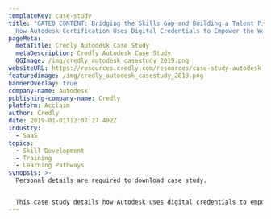 ```yaml
---
templateKey: case-study
title: "GATED CONTENT: Bridging the Skills Gap and Building a Talent Pipeline.
  How Autodesk Certification Uses Digital Credentials to Empower the Workforce"
pageMeta:
  metaTitle: Credly Autodesk Case Study
  metaDescription: Credly Autodesk Case Study
  OGImage: /img/credly_autodesk_casestudy_2019.png
websiteURL: https://resources.credly.com/resources/case-study-autodesk
featuredimage: /img/credly_autodesk_casestudy_2019.png
bannerOverlay: true
company-name: Autodesk
publishing-company-name: Credly
platform: Acclaim
author: Credly
date: 2019-01-01T12:07:27.492Z
industry:
  - SaaS
topics:
  - Skill Development
  - Training
  - Learning Pathways
synopsis: >-
  Personal details are required to download case study. 


  This case study details how Autodesk uses digital credentials to empower the workforce and build a talent pipeline for the future.
---
```

